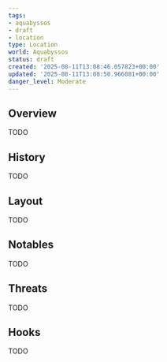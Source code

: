 ```yaml
---
tags:
- aquabyssos
- draft
- location
type: Location
world: Aquabyssos
status: draft
created: '2025-08-11T13:08:46.057823+00:00'
updated: '2025-08-11T13:08:50.966081+00:00'
danger_level: Moderate
---
```



## Overview

TODO
## History

TODO
## Layout

TODO
## Notables

TODO
## Threats

TODO
## Hooks

TODO
